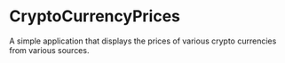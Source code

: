 # CryptoCurrencyPrices
A simple application that displays the prices of various crypto currencies from various sources.
